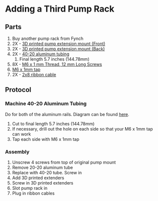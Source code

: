 # Adding a Third Pump Rack

## Parts

1. Buy another pump rack from Fynch
2. 2X - [3D printed pump extension mount (Front)](https://github.com/FYNCH-BIO/hardware/blob/master/Fluidics%20Box/Pump%20Mounts/Pump\_Expansion\_V2/3dmount\_frontExpansionRack.STL)
3. 2X - [3D printed pump extension mount (Back)](https://github.com/FYNCH-BIO/hardware/blob/master/Fluidics%20Box/Pump%20Mounts/Pump\_Expansion\_V2/3dmount\_backExpansionRack.STL)
4. 2X - [40-20 aluminum tubing](https://www.amazon.com/Aluminum-Extrusion-European-Standard-Anodized/dp/B08X4P2XLN?th=1)
   1. Final length 5.7 inches (144.78mm)
5. 8X - [M6 x 1 mm Thread, 12 mm Long Screws](https://www.mcmaster.com/92010A424/)
6. [M6 x 1mm tap](https://www.mcmaster.com/8305A17/)
7. 2X - [2x8 ribbon cable](https://www.digikey.com/en/products/detail/assmann-wsw-components/H3CCH-1618G/1218799)

## Protocol

### Machine 40-20 Aluminum Tubing

Do for both of the aluminum rails. Diagram can be found [here](https://github.com/FYNCH-BIO/hardware/blob/master/Fluidics%20Box/Pump%20Mounts/Pump\_Expansion\_V2/40x20\_aluminum\_rail.PDF).

1. Cut to final length 5.7 inches (144.78mm)
2. If necessary, drill out the hole on each side so that your M6 x 1mm tap can work
3. Tap each side with M6 x 1mm tap

### Assembly

1. Unscrew 4 screws from top of original pump mount
2. Remove 20-20 aluminum tube
3. Replace with 40-20 tube. Screw in
4. Add 3D printed extenders
5. Screw in 3D printed extenders
6. Slot pump rack in
7. Plug in ribbon cables
